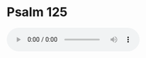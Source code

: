# Psalm 125

<audio controls>
  <source src="https://openbible.com/audio/hays/BSB_19_Psa_125_H.mp3" type="audio/mp3" />
  <a href="https://openbible.com/audio/hays/BSB_19_Psa_125_H.mp3" download="https://openbible.com/audio/hays/BSB_19_Psa_125_H.mp3">Download MP3 audio</a>.
</audio>

<!--@include: @/bible/translations/bsb/19_psa/verses/125.md-->